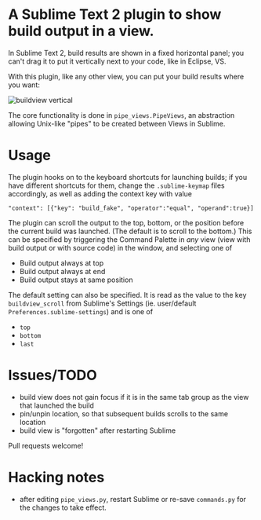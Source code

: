 # A Sublime Text 2 plugin to show build output in a view.

In Sublime Text 2, build results are shown in a fixed horizontal panel; you
can't drag it to put it vertically next to your code, like in Eclipse, VS.

With this plugin, like any other view, you can put your build results where
you want:

![buildview vertical](https://github.com/rctay/sublime-text-2-buildview/raw/master/buildview.png)

The core functionality is done in `pipe_views.PipeViews`, an abstraction
allowing Unix-like "pipes" to be created between Views in Sublime.

# Usage

The plugin hooks on to the keyboard shortcuts for launching builds; if you
have different shortcuts for them, change the `.sublime-keymap` files
accordingly, as well as adding the context key with value

	"context": [{"key": "build_fake", "operator":"equal", "operand":true}]

The plugin can scroll the output to the top, bottom, or the position before
the current build was launched. (The default is to scroll to the bottom.)
This can be specified by triggering the Command Palette in *any* view (view
with build output or with source code) in the window, and selecting one of

 - Build output always at top
 - Build output always at end
 - Build output stays at same position

The default setting can also be specified. It is read as the value to the key
`buildview_scroll` from Sublime's Settings (ie. user/default
`Preferences.sublime-settings`) and is one of

 - `top`
 - `bottom`
 - `last`

# Issues/TODO

 - build view does not gain focus if it is in the same tab group as the view
   that launched the build
 - pin/unpin location, so that subsequent builds scrolls to the same location
 - build view is "forgotten" after restarting Sublime

Pull requests welcome!

# Hacking notes

 - after editing `pipe_views.py`, restart Sublime or re-save `commands.py` 
   for the changes to take effect.
